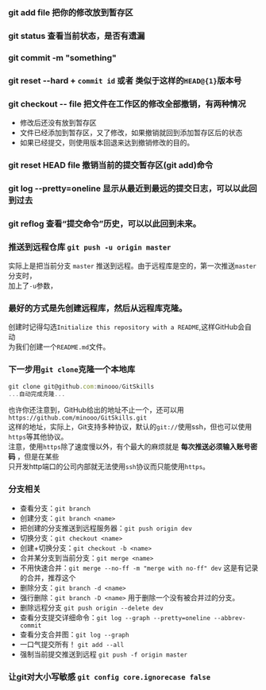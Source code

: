 ### git add file 把你的修改放到暂存区
### git status 查看当前状态，是否有遗漏
### git commit -m "something" 
### git reset --hard + `commit id` 或者 类似于这样的`HEAD@{1}`版本号
### git checkout -- file 把文件在工作区的修改全部撤销，有两种情况
- 修改后还没有放到暂存区
- 文件已经添加到暂存区，又了修改，如果撤销就回到添加暂存区后的状态
- 如果已经提交，则使用版本回退来达到撤销修改的目的。

### git reset HEAD file 撤销当前的提交暂存区(git add)命令
### git log --pretty=oneline 显示从最近到最远的提交日志，可以以此回到过去
### git reflog 查看“提交命令”历史，可以以此回到未来。


### 推送到远程仓库 `git push -u origin master`
实际上是把当前分支 `master` 推送到远程。由于远程库是空的，第一次推送`master`分支时，  
加上了`-u`参数，

### 最好的方式是先创建远程库，然后从远程库克隆。
创建时记得勾选`Initialize this repository with a README`,这样GitHub会自动  
为我们创建一个`README.md`文件。

### 下一步用`git clone`克隆一个本地库
```js
git clone git@github.com:minooo/GitSkills
...自动完成克隆...
```
也许你还注意到，GitHub给出的地址不止一个，还可以用`https://github.com/minooo/GitSkills.git`  
这样的地址，实际上，Git支持多种协议，默认的`git://`使用ssh，但也可以使用`https`等其他协议。  
注意，使用`https`除了速度慢以外，有个最大的麻烦就是 **每次推送必须输入账号密码** ，但是在某些  
只开发http端口的公司内部就无法使用`ssh`协议而只能使用`https`。

### 分支相关
- 查看分支：`git branch`
- 创建分支：`git branch <name>`
- 把创建的分支推送到远程服务器：`git push origin dev`
- 切换分支：`git checkout <name>`
- 创建+切换分支：`git checkout -b <name>`
- 合并某分支到当前分支：`git merge <name>`
- 不用快速合并：`git merge --no-ff -m "merge with no-ff" dev` 这是有记录的合并，推荐这个
- 删除分支：`git branch -d <name>`
- 强行删除：`git branch -D <name>` 用于删除一个没有被合并过的分支。
- 删除远程分支 `git push origin --delete dev`
- 查看分支提交详细命令：`git log --graph --pretty=oneline --abbrev-commit`
- 查看分支合并图：`git log --graph`
- 一口气提交所有！ `git add --all`
- 强制当前提交推送到远程 `git push -f origin master`  
### 让git对大小写敏感 `git config core.ignorecase false  `
